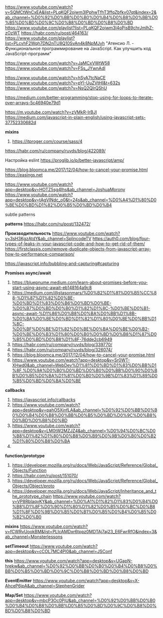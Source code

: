https://www.youtube.com/watch?v=SQMCtWnCxEA&list=PLqKQF2ojwm3lPphwTfhT3ffqZbfkv07qt&index=2&ab_channel=%D0%92%D0%BB%D0%B0%D0%B4%D0%B8%D0%BB%D0%B5%D0%BD%D0%9C%D0%B8%D0%BD%D0%B8%D0%BD
https://www.youtube.com/playlist?list=PLqKQF2ojwm3l4oPjsB9chrJmlhZ-zOzWT
https://habr.com/ru/post/464163/
https://www.youtube.com/playlist?list=PLcvhF2Wqh7DN2nTU8Q10SvAn4k8NpMJvh
"Атенсио Л. - Функциональное программирование на JavaScript. Как улучшить код JavaScript-программ"

https://www.youtube.com/watch?v=JaMCxVWtW58
https://www.youtube.com/watch?v=FSs_JYwnAdI

https://www.youtube.com/watch?v=hSyA7tcNaCE
https://www.youtube.com/watch?v=pYI-UuZVtHI&t=632s
https://www.youtube.com/watch?v=NsQ2QIrQShU

https://medium.com/better-programming/stop-using-for-loops-to-iterate-over-arrays-5c46940e79d1

https://m.youtube.com/watch?v=zVMkR-IrBJI
https://medium.com/javascript-in-plain-english/using-javascript-sets-37752330682d

**mixins**

1. https://itproger.com/course/sass/4

https://habr.com/ru/company/ruvds/blog/422089/

Настройка eslint https://proglib.io/p/better-javascript/amp/

https://blog.bloomca.me/2017/12/04/how-to-cancel-your-promise.html
https://easings.net

https://www.youtube.com/watch?app=desktop&v=HOTZ5sg4Ihs&ab_channel=JoshuaMorony
https://www.youtube.com/watch?app=desktop&v=tAgVINdc_o0&t=24s&ab_channel=%D0%A4%D1%80%D0%BE%D0%BD%D1%82%D0%B5%D0%BD%D0%B4

subtle patterns

**patterns**
https://habr.com/ru/post/132472/

**Производительность**
https://www.youtube.com/watch?v=3sH3KgzAtdY&ab_channel=SplincodeTV
https://auth0.com/blog/four-types-of-leaks-in-your-javascript-code-and-how-to-get-rid-of-them/
https://firstclassjs.com/remove-duplicate-objects-from-javascript-array-how-to-performance-comparison/

https://javascript.info/bubbling-and-capturing#capturing

**Promises async/await**

1. https://bluepnume.medium.com/learn-about-promises-before-you-start-using-async-await-eb148164a9c8
2. https://medium.com/@stasonmars/%D0%B2%D1%81%D0%B5%CC%88-%D1%87%D1%82%D0%BE-%D0%BD%D1%83%D0%B6%D0%BD%D0%BE-%D0%B7%D0%BD%D0%B0%D1%82%D1%8C-%D0%BE%D0%B1-async-await-%D1%86%D0%B8%D0%BA%D0%BB%D1%8B-%D0%BA%D0%BE%D0%BD%D1%82%D1%80%D0%BE%D0%BB%D1%8C-%D0%BF%D0%BE%D1%82%D0%BE%D0%BA%D0%BE%D0%B2-%D0%BE%D0%B3%D1%80%D0%B0%D0%BD%D0%B8%D1%87%D0%B5%D0%BD%D0%B8%D1%8F-76dde2cb6949
3. https://habr.com/ru/company/ruvds/blog/339770/
4. https://habr.com/ru/company/ruvds/blog/326074/
5. https://blog.bloomca.me/2017/12/04/how-to-cancel-your-promise.html
6. https://www.youtube.com/watch?app=desktop&v=Sr0WT-XHwd0&ab_channel=WebDev%D1%81%D0%BD%D1%83%D0%BB%D1%8F.%D0%9A%D0%B0%D0%BD%D0%B0%D0%BB%D0%90%D0%BB%D0%B5%D0%BA%D1%81%D0%B0%D0%9B%D1%83%D1%89%D0%B5%D0%BD%D0%BA%D0%BE

**callbacks**

1. https://javascript.info/callbacks
2. https://www.youtube.com/watch?app=desktop&v=pahO5XjnfLA&ab_channel=%D0%92%D0%BB%D0%B0%D0%B4%D0%B8%D0%BB%D0%B5%D0%BD%D0%9C%D0%B8%D0%BD%D0%B8%D0%BD
3. https://www.youtube.com/watch?app=desktop&v=LM0tW2MZJZ4&ab_channel=%D0%94%D0%BC%D0%B8%D1%82%D1%80%D0%B8%D0%B9%D0%9B%D0%B0%D0%B2%D1%80%D0%B8%D0%BA
4. 
**function/prototype**

1. https://developer.mozilla.org/ru/docs/Web/JavaScript/Reference/Global_Objects/Function
2. https://habr.com/ru/post/151070/
3. https://developer.mozilla.org/ru/docs/Web/JavaScript/Reference/Global_Objects/Object/proto
4. https://developer.mozilla.org/ru/docs/Web/JavaScript/Inheritance_and_the_prototype_chain
   https://www.youtube.com/watch?v=VP8RbIaqvKY&ab_channel=%D0%A1%D1%82%D1%83%D0%B4%D0%B8%D1%8F%D0%90%D1%80%D1%82%D0%B5%D0%BC%D0%B8%D1%8F%D0%9B%D0%B5%D0%B1%D0%B5%D0%B4%D0%B5%D0%B2%D0%B0

**mixins**
https://www.youtube.com/watch?v=fCWRyUookBM&list=PLIcAMDxr6tppz0MDTAj7aj23_E6FwrRfO&index=3&ab_channel=Monsterlessons



**setTimeout**
https://www.youtube.com/watch?app=desktop&v=cCOL7MC4Pl0&ab_channel=JSConf


**this**
https://www.youtube.com/watch?app=desktop&v=UGapN-hrekw&ab_channel=%D0%92%D0%BB%D0%B0%D0%B4%D0%B8%D0%BB%D0%B5%D0%BD%D0%9C%D0%B8%D0%BD%D0%B8%D0%BD


**EventEmitter**
https://www.youtube.com/watch?app=desktop&v=X-AhceP6jpA&ab_channel=StephenGrider


**Map/Set**
https://www.youtube.com/watch?app=desktop&v=mbcP3Oc0PjU&ab_channel=%D0%92%D0%BB%D0%B0%D0%B4%D0%B8%D0%BB%D0%B5%D0%BD%D0%9C%D0%B8%D0%BD%D0%B8%D0%BD
